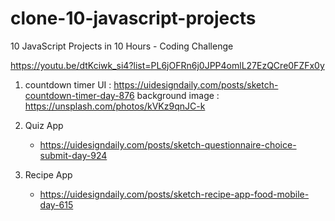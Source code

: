 # clone-10-javascript-projects

10 JavaScript Projects in 10 Hours - Coding Challenge

https://youtu.be/dtKciwk_si4?list=PL6jOFRn6j0JPP4omlL27EzQCre0FZFx0y

1. countdown timer
   UI : https://uidesigndaily.com/posts/sketch-countdown-timer-day-876
   background image : https://unsplash.com/photos/kVKz9qnJC-k

2. Quiz App

   - https://uidesigndaily.com/posts/sketch-questionnaire-choice-submit-day-924

3. Recipe App
   - https://uidesigndaily.com/posts/sketch-recipe-app-food-mobile-day-615
